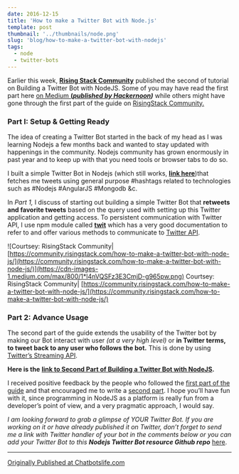 ```yaml
---
date: 2016-12-15
title: 'How to make a Twitter Bot with Node.js'
template: post
thumbnail: '../thumbnails/node.png'
slug: 'blog/how-to-make-a-twitter-bot-with-nodejs'
tags:
  - node
  - twitter-bots
---
```


Earlier this week, [**Rising Stack Community**](https://community.risingstack.com/) published the second of tutorial on Building a Twitter Bot with NodeJS. Some of you may have read the first part here [on Medium **(_published by Hackernoon_**](https://hackernoon.com/create-a-simple-twitter-bot-with-node-js-5b14eb006c08#.43u5qmvts)**_)_** while others might have gone through the first part of the guide on [RisingStack Community.](https://community.risingstack.com/node-js-twitter-bot-tutorial/)

### Part I: Setup & Getting Ready

The idea of creating a Twitter Bot started in the back of my head as I was learning Nodejs a few months back and wanted to stay updated with happenings in the community. Nodejs community has grown enormously in past year and to keep up with that you need tools or browser tabs to do so.

I built a simple Twitter Bot in Nodejs (which still works, [**link here**](http://twitter.com/nodejstweet))that fetches me tweets using general purpose #hashtags related to technologies such as #Nodejs #AngularJS #Mongodb &c.

In _Part 1,_ I discuss of starting out building a simple Twitter Bot that **retweets and favorite tweets** based on the query used with setting up this Twitter application and getting access. To persistent communication with Twitter API, I use npm module called [**twit**](https://www.npmjs.com/package/twit) which has a very good documentation to refer to and offer various methods to communicate to [Twitter API](https://dev.twitter.com/docs).

![Courtsey: RisingStack Community| [https://community.risingstack.com/how-to-make-a-twitter-bot-with-node-js/](https://community.risingstack.com/how-to-make-a-twitter-bot-with-node-js/)](https://cdn-images-1.medium.com/max/800/1*l4nVQSFz3E3CmjD-g965pw.png)
Courtsey: RisingStack Community| [https://community.risingstack.com/how-to-make-a-twitter-bot-with-node-js/](https://community.risingstack.com/how-to-make-a-twitter-bot-with-node-js/)

### Part 2: Advance Usage

The second part of the guide extends the usability of the Twitter bot by making our Bot interact with user _(at a very high level)_ or **in Twitter terms, to tweet back to any user who follows the bot.** This is done by using [Twitter’s Streaming API](https://dev.twitter.com/streaming/overview).

**Here is the** [**link to Second Part of Building a Twitter Bot with NodeJS**](https://community.risingstack.com/how-to-make-a-twitter-bot-with-node-js/)**.**

I received positive feedback by the people who followed the [first part of the guide](https://hackernoon.com/create-a-simple-twitter-bot-with-node-js-5b14eb006c08#.5qwkbly78) and that encouraged me to write a [second part](https://community.risingstack.com/how-to-make-a-twitter-bot-with-node-js/). I hope you’ll have fun with it, since programming in NodeJS as a platform is really fun from a developer’s point of view, and a very pragmatic approach, I would say.

_I am looking forward to grab a glimpse of YOUR Twitter Bot. If you are working on it or have already published it on Twitter, don’t forget to send me a link with Twitter handler of your bot in the comments below or you can add your Twitter Bot to this_ **_Nodejs Twitter Bot resource Github repo_** [here](https://github.com/amandeepmittal/awesome-twitter-bots).

---

[Originally Published at Chatbotslife.com](https://chatbotslife.com/how-to-make-a-twitter-bot-with-nodejs-d5cb04fdbf97)
